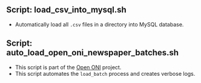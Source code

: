 ## Script: load_csv_into_mysql.sh

- Automatically load all `.csv` files in a directory into MySQL database.

## Script: auto_load_open_oni_newspaper_batches.sh

- This script is part of the [Open ONI](https://github.com/jameswsullivan/open-oni) project.
- This script automates the `load_batch` process and creates verbose logs.
